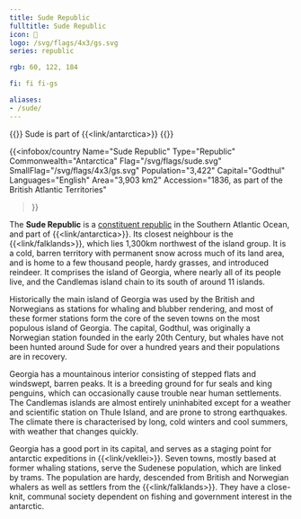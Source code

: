 ```yaml
---
title: Sude Republic
fulltitle: Sude Republic
icon: 🎣
logo: /svg/flags/4x3/gs.svg
series: republic

rgb: 60, 122, 184

fi: fi fi-gs

aliases:
- /sude/
---
```

{{<note series>}}
 Sude is part of {{<link/antarctica>}}
{{</note>}}

{{<infobox/country
	 Name="Sude Republic"
	 Type="Republic"
	 Commonwealth="Antarctica"
	 Flag="/svg/flags/sude.svg"
	 SmallFlag="/svg/flags/4x3/gs.svg"
	 Population="3,422"
	 Capital="Godthul"
	 Languages="English"
	 Area="3,903 km2"
	 Accession="1836, as part of the British Atlantic Territories"
 >}}

The <span class="fi fi-gs"></span> **Sude Republic** is a [constituent republic](/republics/) in the Southern Atlantic Ocean, and part of {{<link/antarctica>}}. Its closest neighbour is the {{<link/falklands>}}, which lies 1,300km northwest of the island group. It is a cold, barren territory with permanent snow across much of its land area, and is home to a few thousand people, hardy grasses, and introduced reindeer. It comprises the island of Georgia, where nearly all of its people live, and the Candlemas island chain to its south of around 11 islands.

Historically the main island of Georgia was used by the British and Norwegians as stations for whaling and blubber rendering, and most of these former stations form the core of the seven towns on the most populous island of Georgia. The capital, Godthul, was originally a Norwegian station founded in the early 20th Century, but whales have not been hunted around Sude for over a hundred years and their populations are in recovery.

Georgia has a mountainous interior consisting of stepped flats and windswept, barren peaks. It is a breeding ground for fur seals and king penguins, which can occasionally cause trouble near human settlements. The Candlemas islands are almost entirely uninhabited except for a weather and scientific station on Thule Island, and are prone to strong earthquakes. The climate there is characterised by long, cold winters and cool summers, with weather that changes quickly.

Georgia has a good port in its capital, and serves as a staging point for antarctic expeditions in {{<link/vekllei>}}. Seven towns, mostly based at former whaling stations, serve the Sudenese population, which are linked by trams. The population are hardy, descended from British and Norwegian whalers as well as settlers from the {{<link/falklands>}}. They have a close-knit, communal society dependent on fishing and government interest in the antarctic.